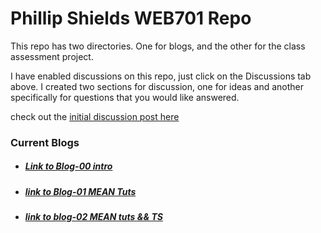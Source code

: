 # Phillip Shields WEB701 Repo

This repo has two directories. One for blogs, and the other for the class assessment project.

I have enabled discussions on this repo, just click on the Discussions tab above. I created two sections for discussion, one for ideas and another specifically for questions that you would like answered.

check out the [initial discussion post here](https://github.com/Phillip-D-Shields/web701-repo/discussions/1)


### Current Blogs
- ##### [Link to Blog-00 intro](https://github.com/Phillip-D-Shields/web701-repo/blob/master/blogs/blog-00.md)
- ##### [link to Blog-01 MEAN Tuts](https://github.com/Phillip-D-Shields/web701-repo/blob/master/blogs/blog-01.md)
- ##### [link to blog-02 MEAN tuts && TS](https://github.com/Phillip-D-Shields/web701-repo/blob/master/blogs/blog-02.md)
